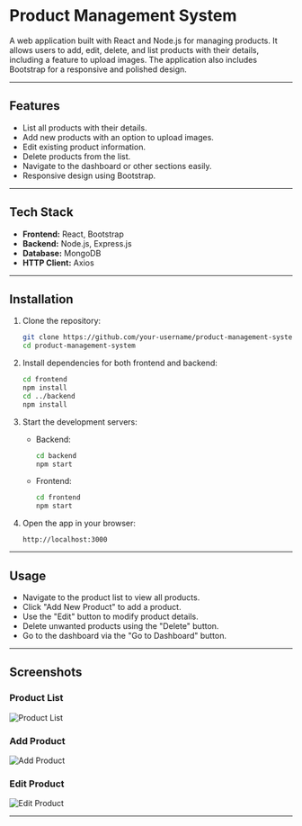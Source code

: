 # Product Management System

A web application built with React and Node.js for managing products. It allows users to add, edit, delete, and list products with their details, including a feature to upload images. The application also includes Bootstrap for a responsive and polished design.

---

## Features

- List all products with their details.
- Add new products with an option to upload images.
- Edit existing product information.
- Delete products from the list.
- Navigate to the dashboard or other sections easily.
- Responsive design using Bootstrap.

---

## Tech Stack

- **Frontend:** React, Bootstrap
- **Backend:** Node.js, Express.js
- **Database:** MongoDB
- **HTTP Client:** Axios

---

## Installation

1. Clone the repository:
   ```bash
   git clone https://github.com/your-username/product-management-system.git
   cd product-management-system
   ```

2. Install dependencies for both frontend and backend:
   ```bash
   cd frontend
   npm install
   cd ../backend
   npm install
   ```

3. Start the development servers:
   - Backend:
     ```bash
     cd backend
     npm start
     ```
   - Frontend:
     ```bash
     cd frontend
     npm start
     ```

4. Open the app in your browser:
   ```plaintext
   http://localhost:3000
   ```
---

## Usage

- Navigate to the product list to view all products.
- Click "Add New Product" to add a product.
- Use the "Edit" button to modify product details.
- Delete unwanted products using the "Delete" button.
- Go to the dashboard via the "Go to Dashboard" button.

---

## Screenshots

### Product List
![Product List](https://github.com/user-attachments/assets/c206101e-0e7a-4f91-893d-81d621a28e90)

### Add Product
![Add Product](https://github.com/user-attachments/assets/7e2f9ac5-c9e8-4c3a-b8ef-7573f33aa79a)

### Edit Product
![Edit Product](https://github.com/user-attachments/assets/103b4055-3975-4395-9933-0b5d88874013)

---

